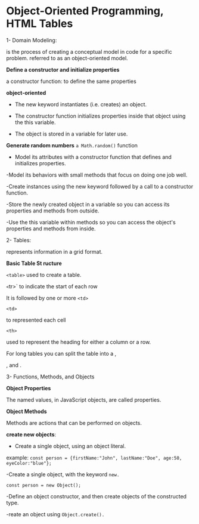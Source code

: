 # Object-Oriented Programming, HTML Tables

1- Domain Modeling:

 is the process of creating a conceptual model in code for a specific problem.  referred to as an object-oriented model.

**Define a constructor and initialize properties**

a constructor function: to define the same properties 

**object-oriented**
- The new keyword instantiates (i.e. creates) an object.

- The constructor function initializes properties inside that object using the this variable.

- The object is stored in a variable for later use.

**Generate random numbers**
`a Math.random()` function 

- Model its attributes with a constructor function that defines and initializes properties. 

-Model its behaviors with small methods that focus on doing one job well.

-Create instances using the new keyword followed by a call to a constructor function.

-Store the newly created object in a variable so you can access its properties and methods from outside.

-Use the this variable within methods so you can access the object's properties and methods from inside.





2- Tables:

represents information in a grid format.

**Basic Table St ructure**


`<table>`
 used to create a table. 
 
`<`tr>`
to indicate the start of each row 

It is followed by one or more
`<td> `

`<td>`

to represented each cell

`<th>`

used to represent the heading for either a column or
a row.

For long tables you can split the table into a <thead>,
<tbody>, and <tfoot>.

3- Functions, Methods, and Objects

**Object Properties**

The named values, in JavaScript objects, are called properties.

**Object Methods**

Methods are actions that can be performed on objects.


 **create new objects**:

- Create a single object, using an object literal.

example: `const person = {firstName:"John", lastName:"Doe", age:50, eyeColor:"blue"};`

-Create a single object, with the keyword `new.`

`const person = new Object();`

-Define an object constructor, and then create objects of the constructed type.

-reate an object using `Object.create().`

